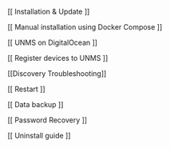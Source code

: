 [[ Installation & Update ]]

[[ Manual installation using Docker Compose ]]

[[ UNMS on DigitalOcean ]]

[[ Register devices to UNMS ]]

[[Discovery Troubleshooting]]

[[ Restart ]]

[[ Data backup ]]

[[ Password Recovery ]]

[[ Uninstall guide ]]